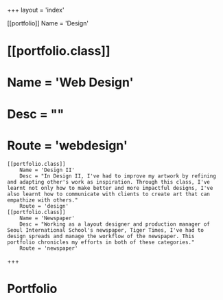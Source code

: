 +++
layout = 'index'

[[portfolio]]
	Name = 'Design'
#	[[portfolio.class]]
#		Name = 'Web Design'
#		Desc = ""
#		Route = 'webdesign'
	[[portfolio.class]]
		Name = 'Design II'
		Desc = "In Design II, I've had to improve my artwork by refining and adapting other's work as inspiration. Through this class, I've learnt not only how to make better and more impactful designs, I've also learnt how to communicate with clients to create art that can empathize with others."
		Route = 'design'
	[[portfolio.class]]
		Name = 'Newspaper'
		Desc = "Working as a layout designer and production manager of Seoul International School's newspaper, Tiger Times, I've had to design spreads and manage the workflow of the newspaper. This portfolio chronicles my efforts in both of these categories."
		Route = 'newspaper'
+++

# Portfolio

